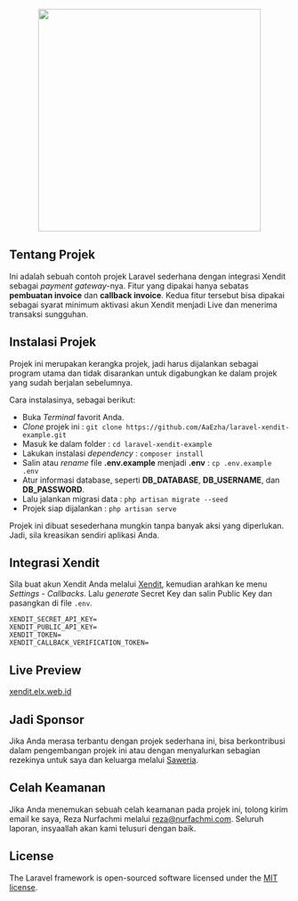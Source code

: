 <p align="center"><a href="https://laravel.com" target="_blank"><img src="https://raw.githubusercontent.com/laravel/art/master/logo-lockup/5%20SVG/2%20CMYK/1%20Full%20Color/laravel-logolockup-cmyk-red.svg" width="400"></a></p>

## Tentang Projek

Ini adalah sebuah contoh projek Laravel sederhana dengan integrasi Xendit sebagai _payment gateway_-nya. Fitur yang dipakai hanya sebatas **pembuatan invoice** dan **callback invoice**. Kedua fitur tersebut bisa dipakai sebagai syarat minimum aktivasi akun Xendit menjadi Live dan menerima transaksi sungguhan.

## Instalasi Projek

Projek ini merupakan kerangka projek, jadi harus dijalankan sebagai program utama dan tidak disarankan untuk digabungkan ke dalam projek yang sudah berjalan sebelumnya.

Cara instalasinya, sebagai berikut:

- Buka *Terminal* favorit Anda.
- *Clone* projek ini : `git clone https://github.com/AaEzha/laravel-xendit-example.git`
- Masuk ke dalam folder : `cd laravel-xendit-example`
- Lakukan instalasi *dependency* : `composer install`
- Salin atau *rename* file **.env.example** menjadi **.env** : `cp .env.example .env`
- Atur informasi database, seperti **DB_DATABASE**, **DB_USERNAME**, dan **DB_PASSWORD**.
- Lalu jalankan migrasi data : `php artisan migrate --seed`
- Projek siap dijalankan : `php artisan serve`

Projek ini dibuat sesederhana mungkin tanpa banyak aksi yang diperlukan. Jadi, sila kreasikan sendiri aplikasi Anda.

## Integrasi Xendit

Sila buat akun Xendit Anda melalui [Xendit](https://xendit.co), kemudian arahkan ke menu *Settings* - *Callbacks*. Lalu *generate* Secret Key dan salin Public Key dan pasangkan di file `.env`.

```
XENDIT_SECRET_API_KEY=
XENDIT_PUBLIC_API_KEY=
XENDIT_TOKEN=
XENDIT_CALLBACK_VERIFICATION_TOKEN=
```

## Live Preview

[xendit.elx.web.id](https://xendit.elx.web.id)

## Jadi Sponsor

Jika Anda merasa terbantu dengan projek sederhana ini, bisa berkontribusi dalam pengembangan projek ini atau dengan menyalurkan sebagian rezekinya untuk saya dan keluarga melalui [Saweria](https://saweria.co/rezanurfachmi).

## Celah Keamanan

Jika Anda menemukan sebuah celah keamanan pada projek ini, tolong kirim email ke saya, Reza Nurfachmi melalui [reza@nurfachmi.com](mailto:reza@nurfachmi.com). Seluruh laporan, insyaallah akan kami telusuri dengan baik.

## License

The Laravel framework is open-sourced software licensed under the [MIT license](https://opensource.org/licenses/MIT).
